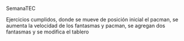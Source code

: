 
SemanaTEC

Ejercicios cumplidos, donde se mueve de posición inicial el pacman, se aumenta la velocidad de los fantasmas y pacman, se agregan dos fantasmas y se modifica el tablero

